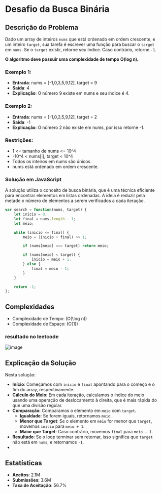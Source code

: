 # Desafio da Busca Binária

## Descrição do Problema

Dado um array de inteiros `nums` que está ordenado em ordem crescente, e um inteiro `target`, sua tarefa é escrever uma função para buscar o `target` em `nums`. Se o `target` existir, retorne seu índice. Caso contrário, retorne `-1`.

**O algoritmo deve possuir uma complexidade de tempo O(log n).**

### Exemplo 1:

- **Entrada**: nums = [-1,0,3,5,9,12], target = 9
- **Saída**: 4
- **Explicação**: O número 9 existe em nums e seu índice é 4.

### Exemplo 2:

- **Entrada**: nums = [-1,0,3,5,9,12], target = 2
- **Saída**: -1
- **Explicação**: O número 2 não existe em nums, por isso retorne -1.

### Restrições:

- 1 <= tamanho de nums <= 10^4
- -10^4 < nums[i], target < 10^4
- Todos os inteiros em nums são únicos.
- nums está ordenado em ordem crescente.

### Solução em JavaScript

A solução utiliza o conceito de busca binária, que é uma técnica eficiente para encontrar elementos em listas ordenadas. A ideia é reduzir pela metade o número de elementos a serem verificados a cada iteração.

```javascript
var search = function(nums, target) {
    let inicio = 0;
    let final = nums.length - 1;
    let meio;

    while (inicio <= final) {
        meio = (inicio + final) >> 1;

        if (nums[meio] === target) return meio;

        if (nums[meio] < target) {
            inicio = meio + 1;
        } else {
            final = meio - 1;
        }
    }

    return -1;
};
```
## Complexidades

- Complexidade de Tempo: \(O(\log n)\)
- Complexidade de Espaço: \(O(1)\)

### resultado no leetcode
![image](https://github.com/ArthurBernardoDev/algoritmos/assets/58444730/a6dc194c-e018-4484-af19-10e0588c26e6)


## Explicação da Solução

Nesta solução:

- **Início**: Começamos com `inicio` e `final` apontando para o começo e o fim do array, respectivamente.
- **Cálculo do Meio**: Em cada iteração, calculamos o índice do meio usando uma operação de deslocamento à direita, que é mais rápida do que uma divisão regular.
- **Comparação**: Comparamos o elemento em `meio` com `target`.
  - **Igualdade**: Se forem iguais, retornamos `meio`.
  - **Menor que Target**: Se o elemento em `meio` for menor que `target`, movemos `inicio` para `meio + 1`.
  - **Maior que Target**: Caso contrário, movemos `final` para `meio - 1`.
- **Resultado**: Se o loop terminar sem retornar, isso significa que `target` não está em `nums`, e retornamos `-1`.
- 

## Estatísticas

- **Aceitos**: 2.1M
- **Submissões**: 3.6M
- **Taxa de Aceitação**: 56.7%
